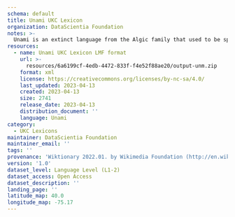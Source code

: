 ```yaml
---
schema: default
title: Unami UKC Lexicon
organization: DataScientia Foundation
notes: >-
  Unami is an extinct language from the Algic family that used to be spoken in North America. The UKC Lexicon of Unami is represented as a lexico-semantic network. It consists of words, word senses, synsets, as well as sense-level and synset-level relationships
resources:
  - name: Unami UKC Lexicon LMF format
    url: >-
      resources/6a6199cf-4edb-4472-833f-f4e52f88ae20/output-unm.zip
    format: xml
    license: https://creativecommons.org/licenses/by-nc-sa/4.0/
    last_updated: 2023-04-13
    created: 2023-04-13
    size: 2741
    release_date: 2023-04-13
    distribution_document: ''
    language: Unami
category:
  - UKC Lexicons
maintainer: DataScientia Foundation
maintainer_email: ''
tags: ''
provenance: 'Wiktionary 2022.01. by Wikimedia Foundation (http://en.wiktionary.org); CogNet 2.1 by Khuyagbaatar Batsuren, National University of Mongolia (http://cognet.ukc.disi.unitn.it); Princeton WordNet 2.1 by Princeton University (https://wordnet.princeton.edu)'
version: '1.0'
dataset_level: Language Level (L1-2)
dataset_access: Open Access
dataset_description: ''
landing_page: ''
latitude_map: 40.0
longitude_map: -75.17
---
```

